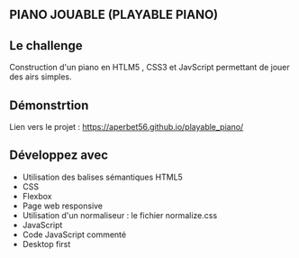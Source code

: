 ## PIANO JOUABLE (PLAYABLE PIANO)

## Le challenge

Construction d'un piano en HTLM5 , CSS3 et JavScript permettant de jouer des airs simples.

## Démonstrtion

Lien vers le projet : https://aperbet56.github.io/playable_piano/

## Développez avec

- Utilisation des balises sémantiques HTML5
- CSS
- Flexbox
- Page web responsive
- Utilisation d'un normaliseur : le fichier normalize.css
- JavaScript
- Code JavaScript commenté
- Desktop first

